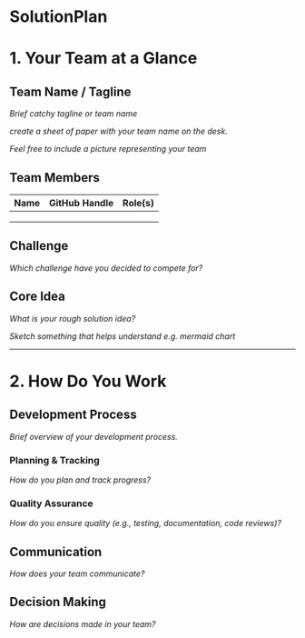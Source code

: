 # SolutionPlan

# 1. Your Team at a Glance

## Team Name / Tagline  
*Brief catchy tagline or team name*

*create a sheet of paper with your team name on the desk.*

*Feel free to include a picture representing your team*

## Team Members  
| Name | GitHub Handle | Role(s) |
|-------|---------------|---------|
|       |               |         |
|       |               |         |
|       |               |         |

## Challenge  
*Which challenge have you decided to compete for?*

## Core Idea  
*What is your rough solution idea?*

*Sketch something that helps understand e.g. mermaid chart*

---

# 2. How Do You Work

## Development Process  
*Brief overview of your development process.*

### Planning & Tracking  
*How do you plan and track progress?*

### Quality Assurance  
*How do you ensure quality (e.g., testing, documentation, code reviews)?*

## Communication  
*How does your team communicate?*

## Decision Making  
*How are decisions made in your team?*
